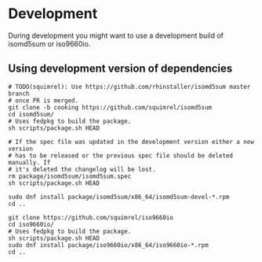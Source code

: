 # Development

During development you might want to use a development build of isomd5sum or
iso9660io.

## Using development version of dependencies

```
# TODO(squimrel): Use https://github.com/rhinstaller/isomd5sum master branch
# once PR is merged.
git clone -b cooking https://github.com/squimrel/isomd5sum
cd isomd5sum/
# Uses fedpkg to build the package.
sh scripts/package.sh HEAD

# If the spec file was updated in the development version either a new version
# has to be released or the previous spec file should be deleted manually. If
# it's deleted the changelog will be lost.
rm package/isomd5sum/isomd5sum.spec
sh scripts/package.sh HEAD

sudo dnf install package/isomd5sum/x86_64/isomd5sum-devel-*.rpm
cd ..

git clone https://github.com/squimrel/iso9660io
cd iso9660io/
# Uses fedpkg to build the package.
sh scripts/package.sh HEAD
sudo dnf install package/iso9660io/x86_64/iso9660io-*.rpm
cd ..
```
